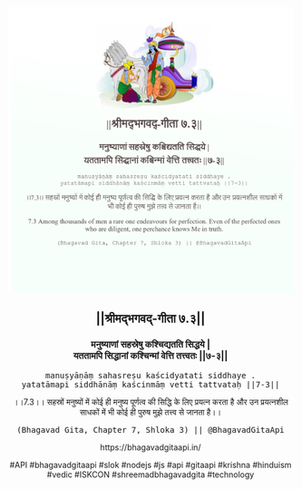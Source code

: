<img src="../../asset/BG_7_3.png"/>
<center><h2>||श्रीमद्‍भगवद्‍-गीता ७.३||</h2>
<h3>मनुष्याणां सहस्रेषु कश्चिद्यतति सिद्धये |<br/>यततामपि सिद्धानां कश्चिन्मां वेत्ति तत्त्वतः ||७-३||</h3>
<pre>manuṣyāṇāṃ sahasreṣu kaścidyatati siddhaye .<br/>yatatāmapi siddhānāṃ kaścinmāṃ vetti tattvataḥ ||7-3||</pre>
<p>।।7.3।। सहस्रों मनुष्यों में कोई ही मनुष्य पूर्णत्व की सिद्धि के लिए प्रयत्न करता है और उन प्रयत्नशील साधकों में भी कोई ही पुरुष मुझे तत्त्व से जानता है।।</p>
<pre>(Bhagavad Gita, Chapter 7, Shloka 3) || @BhagavadGitaApi</pre><p>https://bhagavadgitaapi.in/</p><p>#API #bhagavadgitaapi #slok #nodejs #js #api #gitaapi #krishna #hinduism #vedic #ISKCON #shreemadbhagavadgita #technology</p></center>